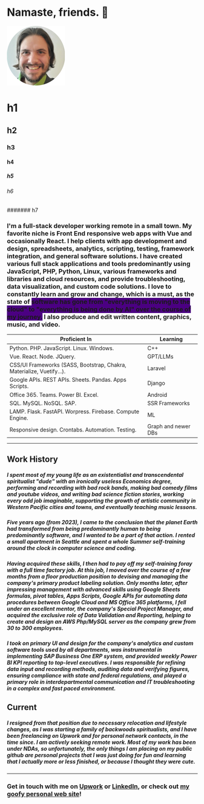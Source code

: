 # Namaste, friends. 🙏

![avatar image adam](adamavatarcircle.png)

# h1
## h2
### h3
#### h4
##### h5
###### h6
####### h7

### I'm a full-stack developer working remote in a small town. My favorite niche is Front End responsive web apps with Vue and occasionally React. I help clients with app development and design, spreadsheets, analytics, scripting, testing, framework integration, and general software solutions. I have created various full stack applications and tools predominantly using JavaScript, PHP, Python, Linux, various frameworks and libraries and cloud resources, and provide troubleshooting, data visualization, and custom code solutions. I love to constantly learn and grow and change, which is a must, as the state of <span style="background-color: indigo;">software has gone from "everything is moving to the cloud" to "everything is being done by AI" over the course of my journey.</span> I also produce and edit written content, graphics, music, and video.

| Proficient In | Learning |
| ------------- | ------------- |
| Python. PHP. JavaScript. Linux. Windows. | C++ |
| Vue. React. Node. JQuery. | GPT/LLMs |
| CSS/UI Frameworks (SASS, Bootstrap, Chakra, Materialize, Vuetify...). | Laravel |
| Google APIs. REST APIs. Sheets. Pandas. Apps Scripts. | Django |
| Office 365. Teams. Power BI. Excel. | Android |
| SQL. MySQL. NoSQL. SAP. | SSR Frameworks |
| LAMP. Flask. FastAPI. Worpress. Firebase. Compute Engine. | ML |
| Responsive design. Crontabs. Automation. Testing. | Graph and newer DBs |

---

## Work History

##### I spent most of my young life as an existentialist and transcendental spiritualist "dude" with an ironically useless Economics degree, performing and recording with bad rock bands, making bad comedy films and youtube videos, and writing bad science fiction stories, working every odd job imaginable, supporting the growth of artistic community in Western Pacific cities and towns, and eventually teaching music lessons.

##### Five years ago (from 2023), I came to the conclusion that the planet Earth had transformed from being predominantly human to being predominantly software, and I wanted to be a part of that action. I rented a small apartment in Seattle and spent a whole Summer self-training around the clock in computer science and coding.

##### Having acquired these skills, I then had to pay off my self-training foray with a full time factory job. At this job, I moved over the course of a few months from a floor production position to devising and managing the company's primary product labeling solution. Only months later, after impressing management with advanced skills using Google Sheets formulas, pivot tables, Apps Scripts, Google APIs for automating data procedures between Google Cloud and MS Office 365 platforms, I fell under an excellent mentor, the company's Special Project Manager, and acquired the exclusive role of Data Validation and Reporting, helping to create and design an AWS Php/MySQL server as the company grew from 30 to 300 employees. 

##### I took on primary UI and design for the company's analytics and custom software tools used by all departments, was instrumental in implementing SAP Business One ERP system, and provided weekly Power BI KPI reporting to top-level executives. I was responsible for refining data input and recording methods, auditing data and verifying figures, ensuring compliance with state and federal regulations, and played a primary role in interdepartmental communication and IT troubleshooting in a complex and fast paced environment.

## Current

##### I resigned from that position due to necessary relocation and lifestyle changes, as I was starting a family of backwoods spiritualists, and I have been freelancing on Upwork and for personal network contacts, in the time since. I am actively seeking remote work. Most of my work has been under NDAs, so unfortunately, the only things I am placing on my public github are personal projects that I was just doing for fun and learning that I actually more or less finished, or because I thought they were cute.

--- 

### **Get in touch with me on [Upwork](https://www.upwork.com/freelancers/~01527a09cdcfd75500) or [LinkedIn](https://www.linkedin.com/in/adam-loewen-3218ab48/), or check out [my goofy personal web site](https://steinunlimited.com/)!**
